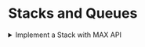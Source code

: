 # Stacks and Queues

<details>
<summary> Implement a Stack with MAX API </summary>

---
- Design a stack that includes max operation

---

```cpp
class Stack {
public:
	bool Empty() const {
		return empty(element_with_cached_max);
	}

	int Max() const {
		if (Empty()) {
			throw length_error("Max(): empty stack");
		}

		return element_with_cached_max_.top().max;
	}

	int Pop() {
		if (Empty()) {
			throw  length_error("Pop(): empty stack");
		}

		int pop_element = element_with_cached_max_.top().element;
		element_with_cached_max_.pop();
		return pop_element;
	}

	void Push(int x) {
		// cache the maximum stored at or below that entry
		element_with_cached_max_.emplace(ElementWithCachedMax{x, max(x, Empty() ? x : Max())});
	}

private:
	struct ElementWithCachedMax {
		int element, max;
	};

	stack<ElementWithCachedMax> element_with_cached_max_;
}
```

---
- Time Complexity: O(1)
- Space Complexity: O(n)

---
</details>